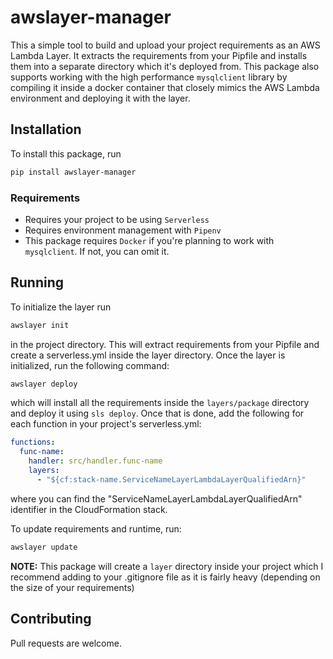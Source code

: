 # awslayer-manager

This a simple tool to build and upload your project requirements as an AWS Lambda Layer. It extracts the requirements
from your Pipfile and installs them into a separate directory which it's deployed from. This package also supports
working with the high performance `mysqlclient` library by compiling it inside a docker container that closely mimics
the AWS Lambda environment and deploying it with the layer.

## Installation

To install this package, run
```bash
pip install awslayer-manager
```

### Requirements

- Requires your project to be using `Serverless`
- Requires environment management with `Pipenv`
- This package requires `Docker` if you're planning to work with `mysqlclient`. If not, you can omit it.

## Running
To initialize the layer run
```bash
awslayer init
```
in the project directory. This will extract requirements from your Pipfile and create a serverless.yml inside the layer
directory. Once the layer is initialized, run the following command:
```bash
awslayer deploy
```
which will install all the requirements inside the `layers/package` directory and deploy it using `sls deploy`. Once
that is done, add the following for each function in your project's serverless.yml:
```YAML
functions:
  func-name:
    handler: src/handler.func-name
    layers:
      - "${cf:stack-name.ServiceNameLayerLambdaLayerQualifiedArn}"
```
where you can find the "ServiceNameLayerLambdaLayerQualifiedArn" identifier in the CloudFormation stack.

To update requirements and runtime, run:
```bash
awslayer update
```

**NOTE:** This package will create a `layer` directory inside your project which I recommend adding to your
.gitignore file as it is fairly heavy (depending on the size of your requirements)

## Contributing
Pull requests are welcome.
